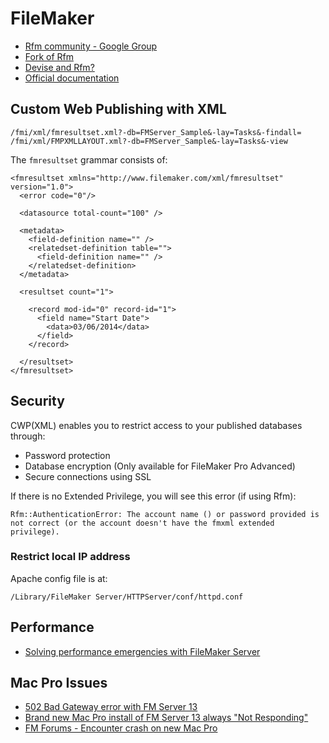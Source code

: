 # FileMaker

* [Rfm community - Google Group](https://groups.google.com/forum/#!forum/rfmcommunity)
* [Fork of Rfm](https://github.com/ginjo/rfm)
* [Devise and Rfm?](http://stackoverflow.com/questions/16061134/devise-on-ginjo-rfm)
* [Official documentation](http://www.filemaker.com/support/product/documentation.html)

## Custom Web Publishing with XML

    /fmi/xml/fmresultset.xml?-db=FMServer_Sample&-lay=Tasks&-findall=
    /fmi/xml/FMPXMLLAYOUT.xml?-db=FMServer_Sample&-lay=Tasks&-view

The `fmresultset` grammar consists of:

```
<fmresultset xmlns="http://www.filemaker.com/xml/fmresultset" version="1.0">
  <error code="0"/>
  
  <datasource total-count="100" />
  
  <metadata>
    <field-definition name="" />
    <relatedset-definition table="">
      <field-definition name="" />
    </relatedset-definition>
  </metadata>
  
  <resultset count="1">
  
    <record mod-id="0" record-id="1">
      <field name="Start Date">
        <data>03/06/2014</data>
      </field>
    </record>
  
  </resultset>
</fmresultset>
```

## Security

CWP(XML) enables you to restrict access to your published databases through:

* Password protection
* Database encryption (Only available for FileMaker Pro Advanced)
* Secure connections using SSL

If there is no Extended Privilege, you will see this error (if using Rfm):

    Rfm::AuthenticationError: The account name () or password provided is not correct (or the account doesn't have the fmxml extended privilege).
    
### Restrict local IP address

Apache config file is at:

    /Library/FileMaker Server/HTTPServer/conf/httpd.conf
    
## Performance

* [Solving performance emergencies with FileMaker Server](http://www.briandunning.com/browse/browse0110.shtml)

## Mac Pro Issues

* [502 Bad Gateway error with FM Server 13](http://forums.filemaker.com/posts/95047d15f3)
* [Brand new Mac Pro install of FM Server 13 always "Not Responding"](https://fmdev.filemaker.com/message/142858)
* [FM Forums - Encounter crash on new Mac Pro](http://fmforums.com/forum/topic/91513-encounter-crash-on-new-mac-pro-graphics-issues/)